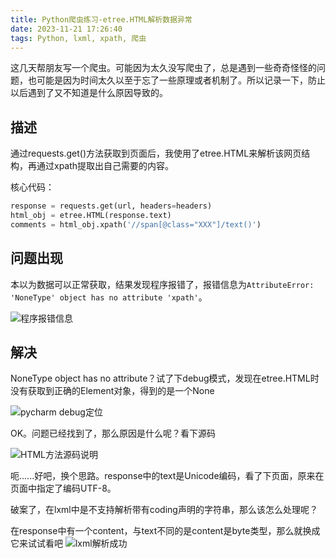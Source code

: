 ```yaml
---
title: Python爬虫练习-etree.HTML解析数据异常
date: 2023-11-21 17:26:40
tags: Python, lxml, xpath, 爬虫
---
```


这几天帮朋友写一个爬虫。可能因为太久没写爬虫了，总是遇到一些奇奇怪怪的问题，也可能是因为时间太久以至于忘了一些原理或者机制了。所以记录一下，防止以后遇到了又不知道是什么原因导致的。

## 描述
通过requests.get()方法获取到页面后，我使用了etree.HTML来解析该网页结构，再通过xpath提取出自己需要的内容。


核心代码：
```python
response = requests.get(url, headers=headers)
html_obj = etree.HTML(response.text)
comments = html_obj.xpath('//span[@class="XXX"]/text()')
```

## 问题出现
本以为数据可以正常获取，结果发现程序报错了，报错信息为```AttributeError: 'NoneType' object has no attribute 'xpath'```。

![程序报错信息](https://cdn.jsdelivr.net/gh/konsh/CDN/img/xpath异常报错信息.png)


## 解决
NoneType object has no attribute？试了下debug模式，发现在etree.HTML时没有获取到正确的Element对象，得到的是一个None

![pycharm debug定位](https://cdn.jsdelivr.net/gh/konsh/CDN/img/pycharm_debug问题定位_xpath.png)

OK。问题已经找到了，那么原因是什么呢？看下源码

![HTML方法源码说明](https://cdn.jsdelivr.net/gh/konsh/CDN/img/HTML方法源码说明.png)

呃......好吧，换个思路。response中的text是Unicode编码，看了下页面，原来在页面中指定了编码UTF-8。

破案了，在lxml中是不支持解析带有coding声明的字符串，那么该怎么处理呢？

在response中有一个content，与text不同的是content是byte类型，那么就换成它来试试看吧
![lxml解析成功](https://cdn.jsdelivr.net/gh/konsh/CDN/img/HTML解析成功.png)
